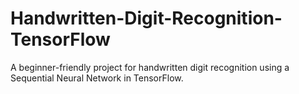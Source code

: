 # Handwritten-Digit-Recognition-TensorFlow
A beginner-friendly project for handwritten digit recognition using a Sequential Neural Network in TensorFlow.

